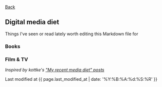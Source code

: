 [Back](/)

## Digital media diet 
Things I've seen or read lately worth editing this Markdown file for

### Books

### Film & TV 


*Inspired by kottke's ["My recent media diet" posts](http://kottke.org/tag/media%20diet)*

Last modified at {{ page.last_modified_at | date: '%Y:%B:%A:%d:%S:%R' }}
 
